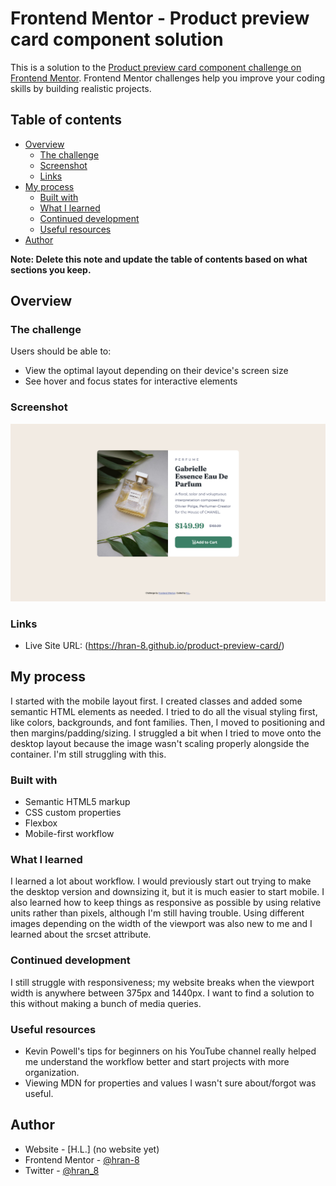 # Frontend Mentor - Product preview card component solution

This is a solution to the [Product preview card component challenge on Frontend Mentor](https://www.frontendmentor.io/challenges/product-preview-card-component-GO7UmttRfa). Frontend Mentor challenges help you improve your coding skills by building realistic projects. 

## Table of contents

- [Overview](#overview)
  - [The challenge](#the-challenge)
  - [Screenshot](#screenshot)
  - [Links](#links)
- [My process](#my-process)
  - [Built with](#built-with)
  - [What I learned](#what-i-learned)
  - [Continued development](#continued-development)
  - [Useful resources](#useful-resources)
- [Author](#author)

**Note: Delete this note and update the table of contents based on what sections you keep.**

## Overview

### The challenge

Users should be able to:

- View the optimal layout depending on their device's screen size
- See hover and focus states for interactive elements

### Screenshot

![](./preview/desktop.png)


### Links

- Live Site URL: (https://hran-8.github.io/product-preview-card/)

## My process

I started with the mobile layout first. I created classes and added some semantic HTML elements as needed. I tried to do all the visual styling first, like colors, backgrounds, and font families. Then, I moved to positioning and then margins/padding/sizing. I struggled a bit when I tried to move onto the desktop layout because the image wasn't scaling properly alongside the container. I'm still struggling with this. 

### Built with

- Semantic HTML5 markup
- CSS custom properties
- Flexbox
- Mobile-first workflow

### What I learned

I learned a lot about workflow. I would previously start out trying to make the desktop version and downsizing it, but it is much easier to start mobile. I also learned how to keep things as responsive as possible by using relative units rather than pixels, although I'm still having trouble. Using different images depending on the width of the viewport was also new to me and I learned about the srcset attribute.

### Continued development

I still struggle with responsiveness; my website breaks when the viewport width is anywhere between 375px and 1440px. I want to find a solution to this without making a bunch of media queries. 

### Useful resources

- Kevin Powell's tips for beginners on his YouTube channel really helped me understand the workflow better and start projects with more organization.
- Viewing MDN for properties and values I wasn't sure about/forgot was useful.

## Author

- Website - [H.L.] (no website yet)
- Frontend Mentor - [@hran-8](https://www.frontendmentor.io/profile/hran-8)
- Twitter - [@hran_8](https://www.twitter.com/hran_8)

